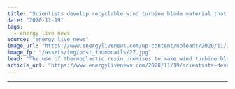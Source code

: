 ```yaml
---
title: "Scientists develop recyclable wind turbine blade material that ‘could transform wind industry’"
date: "2020-11-19"
tags: 
  - energy live news
source: "energy live news"
image_url: "https://www.energylivenews.com/wp-content/uploads/2020/11/20201117-advanced-manufacturing-wind-turbine-blades-recyclability-61451_720x412.jpg"
image_fp: "/assets/img/post_thumbnails/27.jpg"
lead: "The use of thermoplastic resin promises to make wind turbine blades lighter, lower-cost and more recyclable"
article_url: "https://www.energylivenews.com/2020/11/19/scientists-develop-recyclable-wind-turbine-blade-material-that-could-transform-wind-industry/"
---
```


---
